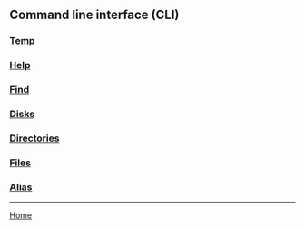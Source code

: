 ## Command line interface (CLI)

### [Temp](temp.md)

### [Help](help.md)

### [Find](find.md)

### [Disks](disks.md)

### [Directories](directories.md)

### [Files](files.md)

### [Alias](alias.md)

---
[Home](../README.md)
